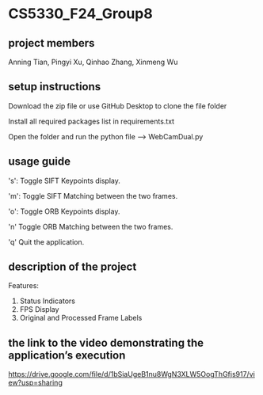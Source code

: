 
# CS5330_F24_Group8

## project members

Anning Tian, Pingyi Xu, Qinhao Zhang, Xinmeng Wu

## setup instructions

Download the zip file or use GitHub Desktop to clone the file folder

Install all required packages list in requirements.txt

Open the folder and run the python file --> WebCamDual.py

## usage guide

's': Toggle SIFT Keypoints display. 

'm': Toggle SIFT Matching between the two frames.

'o': Toggle ORB Keypoints display.

'n' Toggle ORB Matching between the two frames.

'q' Quit the application.



## description of the project
Features:
1. Status Indicators
2. FPS Display
3. Original and Processed Frame Labels

## the link to the video demonstrating the application’s execution
https://drive.google.com/file/d/1bSiaUgeB1nu8WgN3XLW5OogThGfjs917/view?usp=sharing
